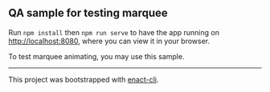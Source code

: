 ## QA sample for testing marquee

Run `npm install` then `npm run serve` to have the app running on [http://localhost:8080](http://localhost:8080), where you can view it in your browser.

To test marquee animating, you may use this sample.

---

This project was bootstrapped with [enact-cli](https://github.com/enactjs/cli).
